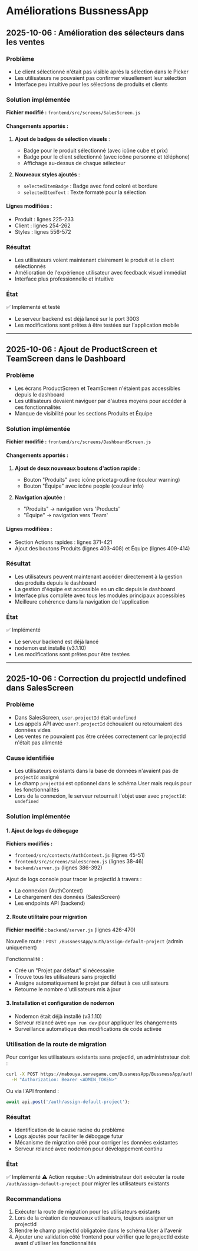 # Améliorations BussnessApp

## 2025-10-06 : Amélioration des sélecteurs dans les ventes

### Problème
- Le client sélectionné n'était pas visible après la sélection dans le Picker
- Les utilisateurs ne pouvaient pas confirmer visuellement leur sélection
- Interface peu intuitive pour les sélections de produits et clients

### Solution implémentée
**Fichier modifié :** `frontend/src/screens/SalesScreen.js`

#### Changements apportés :
1. **Ajout de badges de sélection visuels** :
   - Badge pour le produit sélectionné (avec icône cube et prix)
   - Badge pour le client sélectionné (avec icône personne et téléphone)
   - Affichage au-dessus de chaque sélecteur

2. **Nouveaux styles ajoutés** :
   - `selectedItemBadge` : Badge avec fond coloré et bordure
   - `selectedItemText` : Texte formaté pour la sélection

#### Lignes modifiées :
- Produit : lignes 225-233
- Client : lignes 254-262
- Styles : lignes 556-572

### Résultat
- Les utilisateurs voient maintenant clairement le produit et le client sélectionnés
- Amélioration de l'expérience utilisateur avec feedback visuel immédiat
- Interface plus professionnelle et intuitive

### État
✅ Implémenté et testé
- Le serveur backend est déjà lancé sur le port 3003
- Les modifications sont prêtes à être testées sur l'application mobile

---

## 2025-10-06 : Ajout de ProductScreen et TeamScreen dans le Dashboard

### Problème
- Les écrans ProductScreen et TeamScreen n'étaient pas accessibles depuis le dashboard
- Les utilisateurs devaient naviguer par d'autres moyens pour accéder à ces fonctionnalités
- Manque de visibilité pour les sections Produits et Équipe

### Solution implémentée
**Fichier modifié :** `frontend/src/screens/DashboardScreen.js`

#### Changements apportés :
1. **Ajout de deux nouveaux boutons d'action rapide** :
   - Bouton "Produits" avec icône pricetag-outline (couleur warning)
   - Bouton "Équipe" avec icône people (couleur info)

2. **Navigation ajoutée** :
   - "Produits" → navigation vers 'Products'
   - "Équipe" → navigation vers 'Team'

#### Lignes modifiées :
- Section Actions rapides : lignes 371-421
- Ajout des boutons Produits (lignes 403-408) et Équipe (lignes 409-414)

### Résultat
- Les utilisateurs peuvent maintenant accéder directement à la gestion des produits depuis le dashboard
- La gestion d'équipe est accessible en un clic depuis le dashboard
- Interface plus complète avec tous les modules principaux accessibles
- Meilleure cohérence dans la navigation de l'application

### État
✅ Implémenté
- Le serveur backend est déjà lancé
- nodemon est installé (v3.1.10)
- Les modifications sont prêtes pour être testées

---

## 2025-10-06 : Correction du projectId undefined dans SalesScreen

### Problème
- Dans SalesScreen, `user.projectId` était `undefined`
- Les appels API avec `user?.projectId` échouaient ou retournaient des données vides
- Les ventes ne pouvaient pas être créées correctement car le projectId n'était pas alimenté

### Cause identifiée
- Les utilisateurs existants dans la base de données n'avaient pas de `projectId` assigné
- Le champ `projectId` est optionnel dans le schéma User mais requis pour les fonctionnalités
- Lors de la connexion, le serveur retournait l'objet user avec `projectId: undefined`

### Solution implémentée

#### 1. Ajout de logs de débogage
**Fichiers modifiés :**
- `frontend/src/contexts/AuthContext.js` (lignes 45-51)
- `frontend/src/screens/SalesScreen.js` (lignes 38-46)
- `backend/server.js` (lignes 386-392)

Ajout de logs console pour tracer le projectId à travers :
- La connexion (AuthContext)
- Le chargement des données (SalesScreen)
- Les endpoints API (backend)

#### 2. Route utilitaire pour migration
**Fichier modifié :** `backend/server.js` (lignes 426-470)

Nouvelle route : `POST /BussnessApp/auth/assign-default-project` (admin uniquement)

Fonctionnalité :
- Crée un "Projet par défaut" si nécessaire
- Trouve tous les utilisateurs sans projectId
- Assigne automatiquement le projet par défaut à ces utilisateurs
- Retourne le nombre d'utilisateurs mis à jour

#### 3. Installation et configuration de nodemon
- Nodemon était déjà installé (v3.1.10)
- Serveur relancé avec `npm run dev` pour appliquer les changements
- Surveillance automatique des modifications de code activée

### Utilisation de la route de migration

Pour corriger les utilisateurs existants sans projectId, un administrateur doit :

```bash
curl -X POST https://mabouya.servegame.com/BussnessApp/BussnessApp/auth/assign-default-project \
  -H "Authorization: Bearer <ADMIN_TOKEN>"
```

Ou via l'API frontend :
```javascript
await api.post('/auth/assign-default-project');
```

### Résultat
- Identification de la cause racine du problème
- Logs ajoutés pour faciliter le débogage futur
- Mécanisme de migration créé pour corriger les données existantes
- Serveur relancé avec nodemon pour développement continu

### État
✅ Implémenté
⚠️ Action requise : Un administrateur doit exécuter la route `/auth/assign-default-project` pour migrer les utilisateurs existants

### Recommandations
1. Exécuter la route de migration pour les utilisateurs existants
2. Lors de la création de nouveaux utilisateurs, toujours assigner un projectId
3. Rendre le champ projectId obligatoire dans le schéma User à l'avenir
4. Ajouter une validation côté frontend pour vérifier que le projectId existe avant d'utiliser les fonctionnalités

